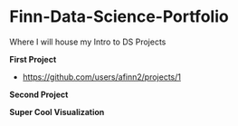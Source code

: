 # Finn-Data-Science-Portfolio
Where I will house my Intro to DS Projects

**First Project**
- https://github.com/users/afinn2/projects/1

**Second Project**

**Super Cool Visualization**
